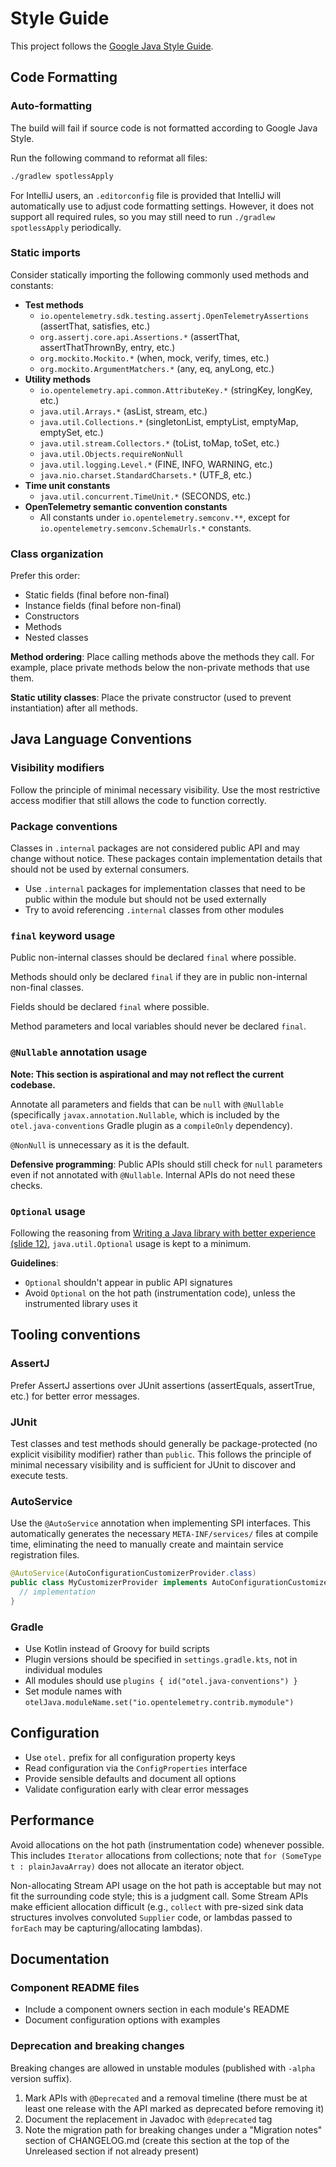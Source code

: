 # Style Guide

This project follows the
[Google Java Style Guide](https://google.github.io/styleguide/javaguide.html).

## Code Formatting

### Auto-formatting

The build will fail if source code is not formatted according to Google Java Style.

Run the following command to reformat all files:

```bash
./gradlew spotlessApply
```

For IntelliJ users, an `.editorconfig` file is provided that IntelliJ will automatically use to
adjust code formatting settings. However, it does not support all required rules, so you may still
need to run `./gradlew spotlessApply` periodically.

### Static imports

Consider statically importing the following commonly used methods and constants:

- **Test methods**
  - `io.opentelemetry.sdk.testing.assertj.OpenTelemetryAssertions` (assertThat, satisfies, etc.)
  - `org.assertj.core.api.Assertions.*` (assertThat, assertThatThrownBy, entry, etc.)
  - `org.mockito.Mockito.*` (when, mock, verify, times, etc.)
  - `org.mockito.ArgumentMatchers.*` (any, eq, anyLong, etc.)
- **Utility methods**
  - `io.opentelemetry.api.common.AttributeKey.*` (stringKey, longKey, etc.)
  - `java.util.Arrays.*` (asList, stream, etc.)
  - `java.util.Collections.*` (singletonList, emptyList, emptyMap, emptySet, etc.)
  - `java.util.stream.Collectors.*` (toList, toMap, toSet, etc.)
  - `java.util.Objects.requireNonNull`
  - `java.util.logging.Level.*` (FINE, INFO, WARNING, etc.)
  - `java.nio.charset.StandardCharsets.*` (UTF_8, etc.)
- **Time unit constants**
  - `java.util.concurrent.TimeUnit.*` (SECONDS, etc.)
- **OpenTelemetry semantic convention constants**
  - All constants under `io.opentelemetry.semconv.**`, except for `io.opentelemetry.semconv.SchemaUrls.*` constants.

### Class organization

Prefer this order:

- Static fields (final before non-final)
- Instance fields (final before non-final)
- Constructors
- Methods
- Nested classes

**Method ordering**: Place calling methods above the methods they call. For example, place private
methods below the non-private methods that use them.

**Static utility classes**: Place the private constructor (used to prevent instantiation) after all
methods.

## Java Language Conventions

### Visibility modifiers

Follow the principle of minimal necessary visibility. Use the most restrictive access modifier that
still allows the code to function correctly.

### Package conventions

Classes in `.internal` packages are not considered public API and may change without notice. These
packages contain implementation details that should not be used by external consumers.

- Use `.internal` packages for implementation classes that need to be public within the module but
  should not be used externally
- Try to avoid referencing `.internal` classes from other modules

### `final` keyword usage

Public non-internal classes should be declared `final` where possible.

Methods should only be declared `final` if they are in public non-internal non-final classes.

Fields should be declared `final` where possible.

Method parameters and local variables should never be declared `final`.

### `@Nullable` annotation usage

**Note: This section is aspirational and may not reflect the current codebase.**

Annotate all parameters and fields that can be `null` with `@Nullable` (specifically
`javax.annotation.Nullable`, which is included by the `otel.java-conventions` Gradle plugin as a
`compileOnly` dependency).

`@NonNull` is unnecessary as it is the default.

**Defensive programming**: Public APIs should still check for `null` parameters even if not
annotated with `@Nullable`. Internal APIs do not need these checks.

### `Optional` usage

Following the reasoning from
[Writing a Java library with better experience (slide 12)](https://speakerdeck.com/trustin/writing-a-java-library-with-better-experience?slide=12),
`java.util.Optional` usage is kept to a minimum.

**Guidelines**:

- `Optional` shouldn't appear in public API signatures
- Avoid `Optional` on the hot path (instrumentation code), unless the instrumented library uses it

## Tooling conventions

### AssertJ

Prefer AssertJ assertions over JUnit assertions (assertEquals, assertTrue, etc.) for better error
messages.

### JUnit

Test classes and test methods should generally be package-protected (no explicit visibility
modifier) rather than `public`. This follows the principle of minimal necessary visibility and is
sufficient for JUnit to discover and execute tests.

### AutoService

Use the `@AutoService` annotation when implementing SPI interfaces. This automatically generates the
necessary `META-INF/services/` files at compile time, eliminating the need to manually create and
maintain service registration files.

```java
@AutoService(AutoConfigurationCustomizerProvider.class)
public class MyCustomizerProvider implements AutoConfigurationCustomizerProvider {
  // implementation
}
```

### Gradle

- Use Kotlin instead of Groovy for build scripts
- Plugin versions should be specified in `settings.gradle.kts`, not in individual modules
- All modules should use `plugins { id("otel.java-conventions") }`
- Set module names with `otelJava.moduleName.set("io.opentelemetry.contrib.mymodule")`

## Configuration

- Use `otel.` prefix for all configuration property keys
- Read configuration via the `ConfigProperties` interface
- Provide sensible defaults and document all options
- Validate configuration early with clear error messages

## Performance

Avoid allocations on the hot path (instrumentation code) whenever possible. This includes `Iterator`
allocations from collections; note that `for (SomeType t : plainJavaArray)` does not allocate an
iterator object.

Non-allocating Stream API usage on the hot path is acceptable but may not fit the surrounding code
style; this is a judgment call. Some Stream APIs make efficient allocation difficult (e.g.,
`collect` with pre-sized sink data structures involves convoluted `Supplier` code, or lambdas passed
to `forEach` may be capturing/allocating lambdas).

## Documentation

### Component README files

- Include a component owners section in each module's README
- Document configuration options with examples

### Deprecation and breaking changes

Breaking changes are allowed in unstable modules (published with `-alpha` version suffix).

1. Mark APIs with `@Deprecated` and a removal timeline (there must be at least one release with the
   API marked as deprecated before removing it)
2. Document the replacement in Javadoc with `@deprecated` tag
3. Note the migration path for breaking changes under a "Migration notes" section of CHANGELOG.md
   (create this section at the top of the Unreleased section if not already present)
